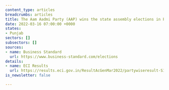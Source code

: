 ```yaml
---
content_type: articles
breadcrumbs: articles
title: The Aam Aadmi Party (AAP) wins the state assembly elections in Punjab
date: 2022-03-16 07:00:00 +0000
states:
- Punjab
sectors: []
subsectors: []
sources:
- name: Business Standard
  url: https://www.business-standard.com/elections
details:
- name: ECI Results
  url: https://results.eci.gov.in/ResultAcGenMar2022/partywiseresult-S19.htm?st=S19
is_newsletter: false

---
```

